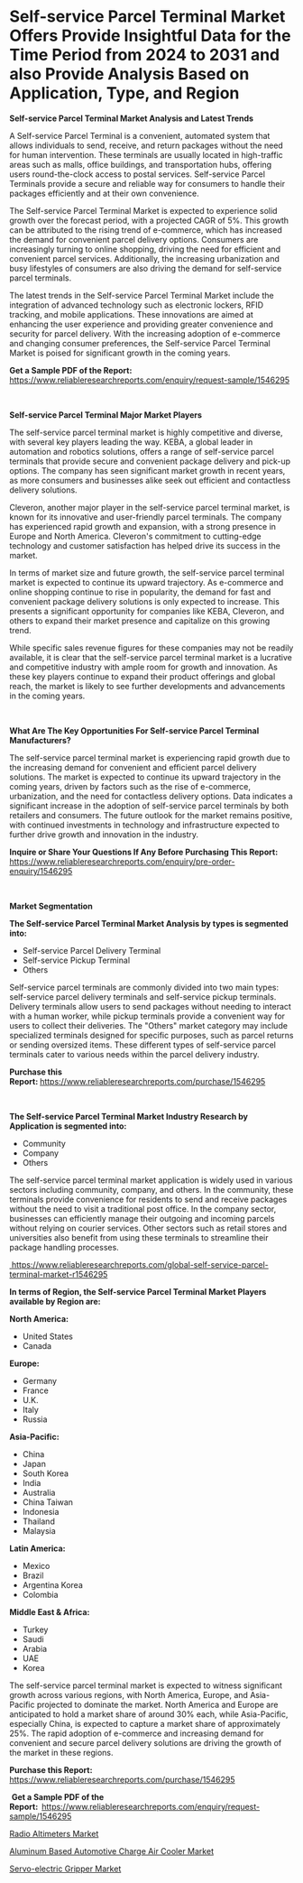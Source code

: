 <p><h1>Self-service Parcel Terminal Market Offers Provide Insightful Data for the Time Period from 2024 to 2031 and also Provide Analysis Based on Application, Type, and Region</h1></p><p><strong>Self-service Parcel Terminal Market Analysis and Latest Trends</strong></p>
<p><p>A Self-service Parcel Terminal is a convenient, automated system that allows individuals to send, receive, and return packages without the need for human intervention. These terminals are usually located in high-traffic areas such as malls, office buildings, and transportation hubs, offering users round-the-clock access to postal services. Self-service Parcel Terminals provide a secure and reliable way for consumers to handle their packages efficiently and at their own convenience.</p><p>The Self-service Parcel Terminal Market is expected to experience solid growth over the forecast period, with a projected CAGR of 5%. This growth can be attributed to the rising trend of e-commerce, which has increased the demand for convenient parcel delivery options. Consumers are increasingly turning to online shopping, driving the need for efficient and convenient parcel services. Additionally, the increasing urbanization and busy lifestyles of consumers are also driving the demand for self-service parcel terminals.</p><p>The latest trends in the Self-service Parcel Terminal Market include the integration of advanced technology such as electronic lockers, RFID tracking, and mobile applications. These innovations are aimed at enhancing the user experience and providing greater convenience and security for parcel delivery. With the increasing adoption of e-commerce and changing consumer preferences, the Self-service Parcel Terminal Market is poised for significant growth in the coming years.</p></p>
<p><strong>Get a Sample PDF of the Report:&nbsp;</strong> <a href="https://www.reliableresearchreports.com/enquiry/request-sample/1546295">https://www.reliableresearchreports.com/enquiry/request-sample/1546295</a></p>
<p>&nbsp;</p>
<p><strong>Self-service Parcel Terminal Major Market Players</strong></p>
<p><p>The self-service parcel terminal market is highly competitive and diverse, with several key players leading the way. KEBA, a global leader in automation and robotics solutions, offers a range of self-service parcel terminals that provide secure and convenient package delivery and pick-up options. The company has seen significant market growth in recent years, as more consumers and businesses alike seek out efficient and contactless delivery solutions.</p><p>Cleveron, another major player in the self-service parcel terminal market, is known for its innovative and user-friendly parcel terminals. The company has experienced rapid growth and expansion, with a strong presence in Europe and North America. Cleveron's commitment to cutting-edge technology and customer satisfaction has helped drive its success in the market.</p><p>In terms of market size and future growth, the self-service parcel terminal market is expected to continue its upward trajectory. As e-commerce and online shopping continue to rise in popularity, the demand for fast and convenient package delivery solutions is only expected to increase. This presents a significant opportunity for companies like KEBA, Cleveron, and others to expand their market presence and capitalize on this growing trend.</p><p>While specific sales revenue figures for these companies may not be readily available, it is clear that the self-service parcel terminal market is a lucrative and competitive industry with ample room for growth and innovation. As these key players continue to expand their product offerings and global reach, the market is likely to see further developments and advancements in the coming years.</p></p>
<p>&nbsp;</p>
<p><strong>What Are The Key Opportunities For Self-service Parcel Terminal Manufacturers?</strong></p>
<p><p>The self-service parcel terminal market is experiencing rapid growth due to the increasing demand for convenient and efficient parcel delivery solutions. The market is expected to continue its upward trajectory in the coming years, driven by factors such as the rise of e-commerce, urbanization, and the need for contactless delivery options. Data indicates a significant increase in the adoption of self-service parcel terminals by both retailers and consumers. The future outlook for the market remains positive, with continued investments in technology and infrastructure expected to further drive growth and innovation in the industry.</p></p>
<p><strong>Inquire or Share Your Questions If Any Before Purchasing This Report:</strong> <a href="https://www.reliableresearchreports.com/enquiry/pre-order-enquiry/1546295">https://www.reliableresearchreports.com/enquiry/pre-order-enquiry/1546295</a></p>
<p>&nbsp;</p>
<p><strong>Market Segmentation</strong></p>
<p><strong>The Self-service Parcel Terminal Market Analysis by types is segmented into:</strong></p>
<p><ul><li>Self-service Parcel Delivery Terminal</li><li>Self-service Pickup Terminal</li><li>Others</li></ul></p>
<p><p>Self-service parcel terminals are commonly divided into two main types: self-service parcel delivery terminals and self-service pickup terminals. Delivery terminals allow users to send packages without needing to interact with a human worker, while pickup terminals provide a convenient way for users to collect their deliveries. The "Others" market category may include specialized terminals designed for specific purposes, such as parcel returns or sending oversized items. These different types of self-service parcel terminals cater to various needs within the parcel delivery industry.</p></p>
<p><strong>Purchase this Report:&nbsp;</strong><a href="https://www.reliableresearchreports.com/purchase/1546295">https://www.reliableresearchreports.com/purchase/1546295</a></p>
<p>&nbsp;</p>
<p><strong>The Self-service Parcel Terminal Market Industry Research by Application is segmented into:</strong></p>
<p><ul><li>Community</li><li>Company</li><li>Others</li></ul></p>
<p><p>The self-service parcel terminal market application is widely used in various sectors including community, company, and others. In the community, these terminals provide convenience for residents to send and receive packages without the need to visit a traditional post office. In the company sector, businesses can efficiently manage their outgoing and incoming parcels without relying on courier services. Other sectors such as retail stores and universities also benefit from using these terminals to streamline their package handling processes.</p></p>
<p><a href="https://www.reliableresearchreports.com/global-self-service-parcel-terminal-market-r1546295">&nbsp;https://www.reliableresearchreports.com/global-self-service-parcel-terminal-market-r1546295</a></p>
<p><strong>In terms of Region, the Self-service Parcel Terminal Market Players available by Region are:</strong></p>
<p>
    <p> <strong> North America: </strong>
        <ul>
            <li>United States</li>
            <li>Canada</li>
        </ul>
        </p> 
    <p> <strong> Europe: </strong>
        <ul>
            <li>Germany</li>
            <li>France</li>
            <li>U.K.</li>
            <li>Italy</li>
            <li>Russia</li>
        </ul>
        </p> 
    <p> <strong> Asia-Pacific: </strong>
        <ul>
            <li>China</li>
            <li>Japan</li>
            <li>South Korea</li>
            <li>India</li>
            <li>Australia</li>
            <li>China Taiwan</li>
            <li>Indonesia</li>
            <li>Thailand</li>
            <li>Malaysia</li>
        </ul>
        </p> 
    <p> <strong> Latin America: </strong>
        <ul>
            <li>Mexico</li>
            <li>Brazil</li>
            <li>Argentina Korea</li>
            <li>Colombia</li>
        </ul>
        </p> 
    <p> <strong> Middle East & Africa: </strong>
        <ul>
            <li>Turkey</li>
            <li>Saudi</li>
            <li>Arabia</li>
            <li>UAE</li>
            <li>Korea</li>
        </ul>
    </p>
    </p>
<p><p>The self-service parcel terminal market is expected to witness significant growth across various regions, with North America, Europe, and Asia-Pacific projected to dominate the market. North America and Europe are anticipated to hold a market share of around 30% each, while Asia-Pacific, especially China, is expected to capture a market share of approximately 25%. The rapid adoption of e-commerce and increasing demand for convenient and secure parcel delivery solutions are driving the growth of the market in these regions.</p></p>
<p><strong>Purchase this Report: </strong><a href="https://www.reliableresearchreports.com/purchase/1546295">https://www.reliableresearchreports.com/purchase/1546295</a></p>
<p>&nbsp;<strong>Get a Sample PDF of the Report:&nbsp;&nbsp;</strong><a href="https://www.reliableresearchreports.com/enquiry/request-sample/1546295">https://www.reliableresearchreports.com/enquiry/request-sample/1546295</a></p>
<p><strong></strong></p>
<p><p><a href="https://view.publitas.com/reportprime-1/radio-altimeters-market-share-evolution-and-market-growth-trends-2024-2031/">Radio Altimeters Market</a></p><p><a href="https://github.com/joannesouthgate/Market-Research-Report-List-3/blob/main/aluminum-based-automotive-charge-air-cooler-market.md">Aluminum Based Automotive Charge Air Cooler Market</a></p><p><a href="https://github.com/sofayahoo2023/Market-Research-Report-List-4/blob/main/servo-electric-gripper-market.md">Servo-electric Gripper Market</a></p></p>